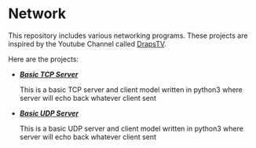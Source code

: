 # Network

This repository includes various networking programs. These projects are inspired by the Youtube Channel called [DrapsTV](https://www.youtube.com/user/DrapsTV).

Here are the projects:

-  [***Basic TCP Server***](basic_tcp)

   This is a basic TCP server and client model written in python3 where server will echo back whatever client sent

-  [***Basic UDP Server***](basic_udp)

   This is a basic UDP server and client model written in python3 where server will echo back whatever client sent
